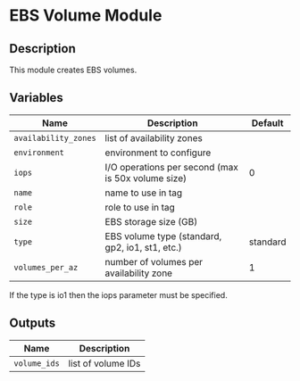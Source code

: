 # EBS Volume Module

## Description

This module creates EBS volumes.

## Variables

Name | Description | Default
---- | ----------- | -------
`availability_zones` | list of availability zones | |
`environment` | environment to configure | |
`iops` | I/O operations per second (max is 50x volume size) | 0 |
`name` | name to use in tag | |
`role` | role to use in tag | |
`size` | EBS storage size (GB) | |
`type` | EBS volume type (standard, gp2, io1, st1, etc.) | standard |
`volumes_per_az` | number of volumes per availability zone | 1 |

If the type is io1 then the iops parameter must be specified.

## Outputs

Name | Description
---- | -----------
`volume_ids` | list of volume IDs
